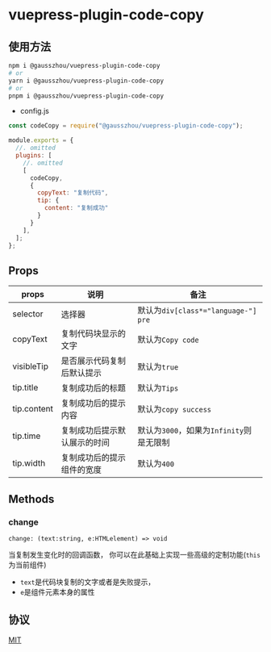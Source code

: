 # vuepress-plugin-code-copy

## 使用方法

```bash
npm i @gausszhou/vuepress-plugin-code-copy
# or
yarn i @gausszhou/vuepress-plugin-code-copy
# or
pnpm i @gausszhou/vuepress-plugin-code-copy
```

- config.js

```js
const codeCopy = require("@gausszhou/vuepress-plugin-code-copy");

module.exports = {
  //. omitted
  plugins: [
    //. omitted
    [
      codeCopy,
      {
        copyText: "复制代码",
        tip: { 
          content: "复制成功" 
        }
      }
    ],
  ];
};

```

## Props

| props       | 说明                         | 备注                                     |
| ----------- | ---------------------------- | ---------------------------------------- |
| selector    | 选择器                       | 默认为`div[class*="language-"] pre`      |
| copyText    | 复制代码块显示的文字         | 默认为`Copy code`                        |
| visibleTip  | 是否展示代码复制后默认提示   | 默认为`true`                             |
| tip.title   | 复制成功后的标题             | 默认为`Tips`                             |
| tip.content | 复制成功后的提示内容         | 默认为`copy success`                     |
| tip.time    | 复制成功后提示默认展示的时间 | 默认为`3000`，如果为`Infinity`则是无限制 |
| tip.width   | 复制成功后的提示组件的宽度   | 默认为`400`                              |

## Methods

### change

`change: (text:string, e:HTMLelement) => void`

当复制发生变化时的回调函数， 你可以在此基础上实现一些高级的定制功能(`this`为当前组件)

- `text`是代码块复制的文字或者是失败提示，
- `e`是组件元素本身的属性

## 协议

[MIT](/License)
